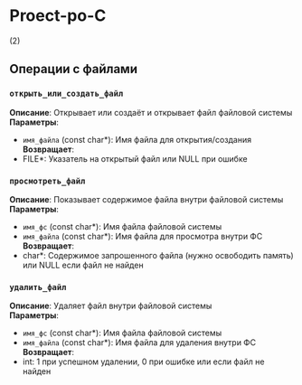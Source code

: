 # Proect-po-C

(2)
## Операции с файлами

### `открыть_или_создать_файл`
**Описание**: Открывает или создаёт и открывает файл файловой системы  
**Параметры**:  
- `имя_файла` (const char*): Имя файла для открытия/создания  
**Возвращает**:  
- FILE*: Указатель на открытый файл или NULL при ошибке  

### `просмотреть_файл`
**Описание**: Показывает содержимое файла внутри файловой системы  
**Параметры**:  
- `имя_фс` (const char*): Имя файла файловой системы  
- `имя_файла` (const char*): Имя файла для просмотра внутри ФС  
**Возвращает**:  
- char*: Содержимое запрошенного файла (нужно освободить память) или NULL если файл не найден  

### `удалить_файл`
**Описание**: Удаляет файл внутри файловой системы  
**Параметры**:  
- `имя_фс` (const char*): Имя файла файловой системы  
- `имя_файла` (const char*): Имя файла для удаления внутри ФС  
**Возвращает**:  
- int: 1 при успешном удалении, 0 при ошибке или если файл не найден  


